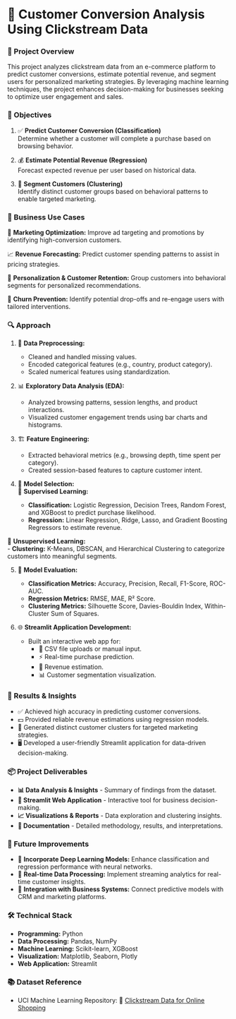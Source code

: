 # **🛒 Customer Conversion Analysis Using Clickstream Data**  

### **📌 Project Overview**  
This project analyzes clickstream data from an e-commerce platform to predict customer conversions, estimate potential revenue, and segment users for personalized marketing strategies. By leveraging machine learning techniques, the project enhances decision-making for businesses seeking to optimize user engagement and sales.  

### **🎯 Objectives**  
1. ✅ __Predict Customer Conversion (Classification)__  
Determine whether a customer will complete a purchase based on browsing behavior.  

2. 💰 __Estimate Potential Revenue (Regression)__  
Forecast expected revenue per user based on historical data. 

3. 🧠 __Segment Customers (Clustering)__  
Identify distinct customer groups based on behavioral patterns to enable targeted marketing.  

### **💼 Business Use Cases**  
🎯 __Marketing Optimization:__ Improve ad targeting and promotions by identifying high-conversion customers.  

📈 __Revenue Forecasting:__ Predict customer spending patterns to assist in pricing strategies.  

👤 __Personalization & Customer Retention:__ Group customers into behavioral segments for personalized recommendations.  

🚪 __Churn Prevention:__ Identify potential drop-offs and re-engage users with tailored interventions.  

### **🔍 Approach**  

1.  🧹 __Data Preprocessing:__  
     - Cleaned and handled missing values.  
     - Encoded categorical features (e.g., country, product category).  
     - Scaled numerical features using standardization.  

2.  📊 __Exploratory Data Analysis (EDA):__  
     - Analyzed browsing patterns, session lengths, and product interactions.  
     - Visualized customer engagement trends using bar charts and histograms.  

3.  🏗️ __Feature Engineering:__  
     - Extracted behavioral metrics (e.g., browsing depth, time spent per category).  
     - Created session-based features to capture customer intent.  

4.   🧠  __Model Selection:__  
    🔎 __Supervised Learning:__  
     - **Classification:** Logistic Regression, Decision Trees, Random Forest, and XGBoost to predict purchase likelihood.  
     - **Regression:** Linear Regression, Ridge, Lasso, and Gradient Boosting Regressors to estimate revenue.  

🧩 __Unsupervised Learning:__  
     - **Clustering:** K-Means, DBSCAN, and Hierarchical Clustering to categorize customers into meaningful segments.  

5.  📏 __Model Evaluation:__  
     - **Classification Metrics:** Accuracy, Precision, Recall, F1-Score, ROC-AUC.  
     - **Regression Metrics:** RMSE, MAE, R² Score.  
     - **Clustering Metrics:** Silhouette Score, Davies-Bouldin Index, Within-Cluster Sum of Squares.  

6.  🌐 __Streamlit Application Development:__  
     - Built an interactive web app for:  
       - 📁 CSV file uploads or manual input.  
       - ⚡ Real-time purchase prediction.  
       - 💸 Revenue estimation.  
       - 📊 Customer segmentation visualization.  

### **🧠 Results & Insights**  
- ✅ Achieved high accuracy in predicting customer conversions.  
- 💵 Provided reliable revenue estimations using regression models.  
- 👥 Generated distinct customer clusters for targeted marketing strategies.  
- 🖥️ Developed a user-friendly Streamlit application for data-driven decision-making.  

### **📦 Project Deliverables**  
- **📊 Data Analysis & Insights** - Summary of findings from the dataset.  
- **🔦 Streamlit Web Application** - Interactive tool for business decision-making.  
- **📈 Visualizations & Reports** - Data exploration and clustering insights.  
- **📝 Documentation** - Detailed methodology, results, and interpretations.  

### **🚀 Future Improvements**  
- 🤖 __Incorporate Deep Learning Models:__ Enhance classification and regression performance with neural networks.  
- 📡 __Real-time Data Processing:__ Implement streaming analytics for real-time customer insights.  
- 🔗 __Integration with Business Systems:__ Connect predictive models with CRM and marketing platforms.  

### **🛠️ Technical Stack**  
- **Programming:** Python  
- **Data Processing:** Pandas, NumPy  
- **Machine Learning:** Scikit-learn, XGBoost  
- **Visualization:** Matplotlib, Seaborn, Plotly  
- **Web Application:** Streamlit  

### **📚 Dataset Reference**  
- UCI Machine Learning Repository: 🔗 [Clickstream Data for Online Shopping](https://archive.ics.uci.edu/dataset/553/clickstream+data+for+online+shopping)
